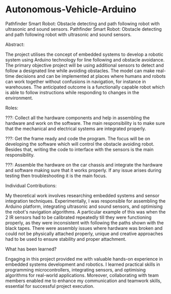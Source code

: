 # Autonomous-Vehicle-Arduino
Pathfinder Smart Robot: Obstacle detecting and path following robot with ultrasonic and sound sensors.
Pathfinder Smart Robot: Obstacle detecting and path following robot with ultrasonic and sound sensors.

Abstract: 

The project utilises the concept of embedded systems to develop a robotic system using Arduino technology for line following and obstacle avoidance. The primary objective project will be using additional sensors to detect and follow a designated line while avoiding obstacles. The model can make real-time decisions and can be implemented at places where humans and robots can work together without confusions in navigation, for instance in warehouses. The anticipated outcome is a functionally capable robot which is able to follow instructions while responding to changes in the environment. 

Roles: 

???: Collect all the hardware components and help in assembling the hardware and work on the software. The main responsibility is to make sure that the mechanical and electrical systems are integrated properly.

???: Get the frame ready and code the program. The focus will be on developing the software which will control the obstacle avoiding robot. Besides that, writing the code to interface with the sensors is the main responsibility.

???: Assemble the hardware on the car chassis and integrate the hardware and software making sure that it works properly. If any issue arises during testing then troubleshooting it is the main focus. 

Individual Contributions: 

My theoretical work involves researching embedded systems and sensor integration techniques. Experimentally, I was responsible for assembling the Arduino platform, integrating ultrasonic and sound sensors, and optimising the robot's navigation algorithms. A particular example of this was when the 2 IR sensors had to be calibrated repeatedly till they were functioning properly, as they were inconsistent with following the paths shown with the black tapes. There were assembly issues where hardware was broken and could not be physically attached properly, unique and creative approaches had to be used to ensure stability and proper attachment. 

What has been learned?

Engaging in this project provided me with valuable hands-on experience in embedded systems development and robotics. I learned practical skills in programming microcontrollers, integrating sensors, and optimising algorithms for real-world applications. Moreover, collaborating with team members enabled me to enhance my communication and teamwork skills, essential for successful project execution. 


